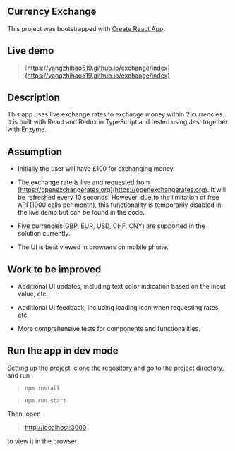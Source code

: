 Currency Exchange 
------------------------

This project was bootstrapped with [Create React App](https://github.com/facebookincubator/create-react-app). 

## Live demo

> [https://yangzhihao519.github.io/exchange/index](https://yangzhihao519.github.io/exchange/index)

## Description

This app uses live exchange rates to exchange money within 2 currencies. It is built with React and Redux in TypeScript and tested using Jest together with Enzyme. 

## Assumption

- Initially the user will have £100 for exchanging money.

- The exchange rate is live and requested from [https://openexchangerates.org](https://openexchangerates.org).
It will be refreshed every 10 seconds. However, due to the limitation of free API (1000 calls per month), this functionality is temporarily disabled in the live demo but can be found in the code.

- Five currencies(GBP, EUR, USD, CHF, CNY) are supported in the solution currently.

- The UI is best viewed in browsers on mobile phone.

## Work to be improved

- Additional UI updates, including text color indication based on the input value, etc.

- Additional UI feedback, including loading icon when requesting rates, etc.

- More comprehensive tests for components and functionalities.

## Run the app in dev mode

Setting up the project: clone the repository and go to the project directory, and run

> `npm install`

> `npm run start`

Then, open 

> [http://localhost:3000](http://localhost:3000) 

to view it in the browser
